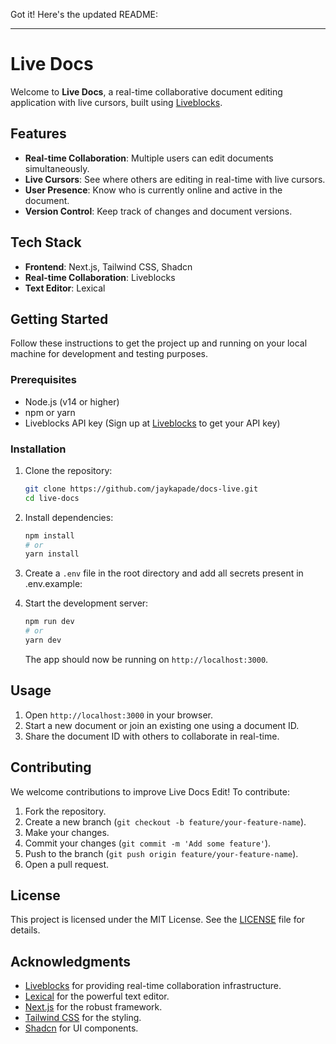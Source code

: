 Got it! Here's the updated README:

---

# Live Docs

Welcome to **Live Docs**, a real-time collaborative document editing application with live cursors, built using [Liveblocks](https://liveblocks.io/).

## Features

- **Real-time Collaboration**: Multiple users can edit documents simultaneously.
- **Live Cursors**: See where others are editing in real-time with live cursors.
- **User Presence**: Know who is currently online and active in the document.
- **Version Control**: Keep track of changes and document versions.

## Tech Stack

- **Frontend**: Next.js, Tailwind CSS, Shadcn
- **Real-time Collaboration**: Liveblocks
- **Text Editor**: Lexical

## Getting Started

Follow these instructions to get the project up and running on your local machine for development and testing purposes.

### Prerequisites

- Node.js (v14 or higher)
- npm or yarn
- Liveblocks API key (Sign up at [Liveblocks](https://liveblocks.io/) to get your API key)

### Installation

1. Clone the repository:

   ```sh
   git clone https://github.com/jaykapade/docs-live.git
   cd live-docs
   ```

2. Install dependencies:

   ```sh
   npm install
   # or
   yarn install
   ```

3. Create a `.env` file in the root directory and add all secrets present in .env.example:

4. Start the development server:

   ```sh
   npm run dev
   # or
   yarn dev
   ```

   The app should now be running on `http://localhost:3000`.

## Usage

1. Open `http://localhost:3000` in your browser.
2. Start a new document or join an existing one using a document ID.
3. Share the document ID with others to collaborate in real-time.

## Contributing

We welcome contributions to improve Live Docs Edit! To contribute:

1. Fork the repository.
2. Create a new branch (`git checkout -b feature/your-feature-name`).
3. Make your changes.
4. Commit your changes (`git commit -m 'Add some feature'`).
5. Push to the branch (`git push origin feature/your-feature-name`).
6. Open a pull request.

## License

This project is licensed under the MIT License. See the [LICENSE](LICENSE) file for details.

## Acknowledgments

- [Liveblocks](https://liveblocks.io/) for providing real-time collaboration infrastructure.
- [Lexical](https://lexical.dev/) for the powerful text editor.
- [Next.js](https://nextjs.org/) for the robust framework.
- [Tailwind CSS](https://tailwindcss.com/) for the styling.
- [Shadcn](https://shadcn.dev/) for UI components.
